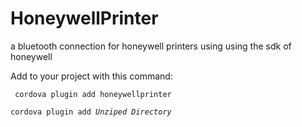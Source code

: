 # HoneywellPrinter
a bluetooth connection for honeywell printers using using the sdk of honeywell

Add to your project with this command:

<code> cordova plugin add honeywellprinter </code>

<code>cordova plugin add _Unziped Directory_ </code>


